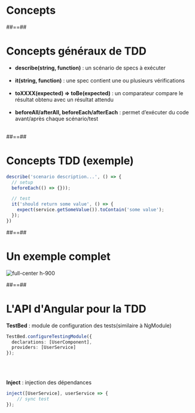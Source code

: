 <!-- .slide: class="transition-bg-sfeir-2" -->
# Concepts

##==##

<!-- .slide-->

# Concepts généraux de TDD

-   **describe(string, function)** : un scénario de specs à exécuter<br/><br/>
-   **it(string, function)** : une spec contient une ou plusieurs vérifications<br/><br/>
-   **toXXXX(expected) ⇒ toBe(expected)** : un comparateur compare le résultat obtenu avec un résultat attendu<br/><br/>
-   **beforeAll/afterAll, beforeEach/afterEach** : permet d’exécuter du code avant/après chaque scénario/test<br/><br/>

##==##

<!-- .slide: class="with-code inconsolata" -->
# Concepts TDD (exemple)

```typescript
describe('scenario description...', () => {
  // setup
  beforeEach(() => {}));

  // test
  it('should return some value', () => {
    expect(service.getSomeValue()).toContain('some value');
  });
})
```
<!-- .element: class="big-code" -->

##==##

<!-- .slide -->
# Un exemple complet

![full-center h-900](assets/images/school/unit-tests/exemple_concepts.png)

##==##

<!-- .slide: class="with-code inconsolata" -->
# L'API d'Angular pour la TDD

**TestBed** : module de configuration des tests(similaire à NgModule)

```typescript
TestBed.configureTestingModule({
  declarations: [UserComponent],
  providers: [UserService]
});
```
<!-- .element: class="big-code" -->

<br/><br/>

**Inject** : injection des dépendances

```typescript
inject([UserService], userService => {
    // sync test
});
```
<!-- .element: class="big-code" -->
